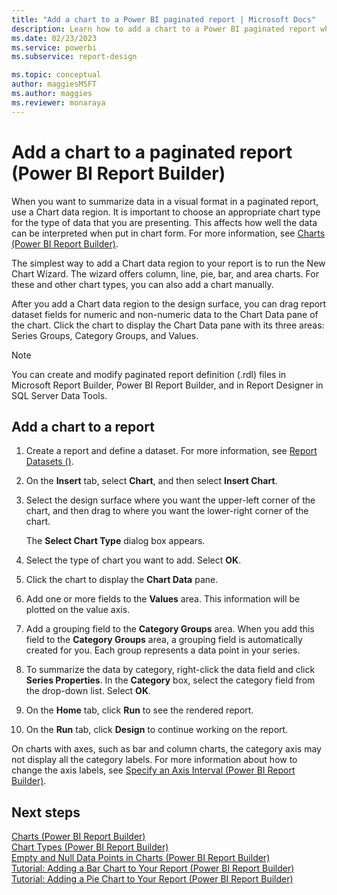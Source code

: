 ```yaml
---
title: "Add a chart to a Power BI paginated report | Microsoft Docs"
description: Learn how to add a chart to a Power BI paginated report when you want to summarize data in a visual format in Power BI Report Builder.
ms.date: 02/23/2023
ms.service: powerbi
ms.subservice: report-design

ms.topic: conceptual
author: maggiesMSFT
ms.author: maggies
ms.reviewer: monaraya
---
```

# Add a chart to a paginated report (Power BI Report Builder)

When you want to summarize data in a visual format in a paginated report, use a Chart data region. It is important to choose an appropriate chart type for the type of data that you are presenting. This affects how well the data can be interpreted when put in chart form. For more information, see [Charts &#40;Power BI Report Builder&#41;](/sql/reporting-services/report-design/charts-report-builder-and-ssrs).  
  
 The simplest way to add a Chart data region to your report is to run the New Chart Wizard. The wizard offers column, line, pie, bar, and area charts. For these and other chart types, you can also add a chart manually.  
  
 After you add a Chart data region to the design surface, you can drag report dataset fields for numeric and non-numeric data to the Chart Data pane of the chart. Click the chart to display the Chart Data pane with its three areas: Series Groups, Category Groups, and Values.  
  
> [!NOTE]  
>  You can create and modify paginated report definition (.rdl) files in Microsoft Report Builder, Power BI Report Builder, and in Report Designer in SQL Server Data Tools.

## Add a chart to a report  
  
1.  Create a report and define a dataset. For more information, see [Report Datasets &#40;&#41;](/sql/reporting-services/report-data/report-datasets-ssrs).  
  
2.  On the **Insert** tab, select **Chart**, and then select **Insert Chart**.  

  
3.  Select the design surface where you want the upper-left corner of the chart, and then drag to where you want the lower-right corner of the chart.  
  
     The **Select Chart Type** dialog box appears.  
  
4.  Select the type of chart you want to add. Select **OK**.
  
5.  Click the chart to display the **Chart Data** pane.  
  
6.  Add one or more fields to the **Values** area. This information will be plotted on the value axis.  
  
7.  Add a grouping field to the **Category Groups** area. When you add this field to the **Category Groups** area, a grouping field is automatically created for you. Each group represents a data point in your series.  
  
8.  To summarize the data by category, right-click the data field and click **Series Properties**. In the **Category** box, select the category field from the drop-down list. Select **OK**.
  
9. On the **Home** tab, click **Run** to see the rendered report.  
  
10. On the **Run** tab, click **Design** to continue working on the report.  
  
 On charts with axes, such as bar and column charts, the category axis may not display all the category labels. For more information about how to change the axis labels, see [Specify an Axis Interval &#40;Power BI Report Builder&#41;](/sql/reporting-services/report-design/specify-an-axis-interval-report-builder-and-ssrs).  
  
## Next steps  
 [Charts &#40;Power BI Report Builder&#41;](../paginated-reports/report-design/visualizations/charts-report-builder-and-ssrs)   
 [Chart Types &#40;Power BI Report Builder&#41;](../paginated-reports/report-design/visualizations/chart-types-report-builder-and-ssrs)   
 [Empty and Null Data Points in Charts &#40;Power BI Report Builder&#41;](../paginated-reports/report-design/visualizations/empty-and-null-data-points-in-charts-report-builder-and-ssrs)   
 [Tutorial: Adding a Bar Chart to Your Report (Power BI Report Builder)](../paginated-reports/tutorials/tutorial-add-a-bar-chart-to-your-report-report-builder.md)   
 [Tutorial: Adding a Pie Chart to Your Report (Power BI Report Builder)](../paginated-reports/tutorials/tutorial-add-a-pie-chart-to-your-report-report-builder.md)   
 
